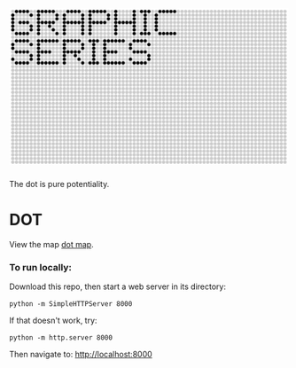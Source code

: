 ![GRAPHIC SERIES](https://raw.githubusercontent.com/sensescape/xyz-dots/master/images/dots-title2.jpg)



###
###
###

The dot is pure potentiality.

###
###
###




# DOT

View the map [dot map](https://sensescape.github.io/xyz-dots/#12/37.7823/-122.4274).

### To run locally:

Download this repo, then start a web server in its directory:

    python -m SimpleHTTPServer 8000
    
If that doesn't work, try:

    python -m http.server 8000
    
Then navigate to: [http://localhost:8000](http://localhost:8000)
